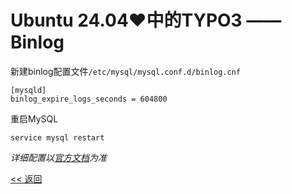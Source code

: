 # Ubuntu 24.04♥中的TYPO3 —— Binlog

新建binlog配置文件`/etc/mysql/mysql.conf.d/binlog.cnf`

    [mysqld]
    binlog_expire_logs_seconds = 604800

重启MySQL

    service mysql restart

*详细配置以[官方文档](https://dev.mysql.com/doc/refman/8.0/en/replication-options-binary-log.html)为准*

[<< 返回](../README.md)